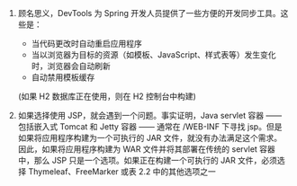 1. 顾名思义，DevTools 为 Spring 开发人员提供了一些方便的开发同步工具。这些是：

    + 当代码更改时自动重启应用程序
    + 当以浏览器为目标的资源（如模板、JavaScript、样式表等）发生变化时，浏览器会自动刷新
    + 自动禁用模板缓存

   (如果 H2 数据库正在使用，则在 H2 控制台中构建)


2. 如果选择使用 JSP，就会遇到一个问题。事实证明，Java servlet 容器 —— 包括嵌入式 Tomcat 和 Jetty 容器 —— 通常在 /WEB-INF 下寻找 jsp。但是如果将应用程序构建为一个可执行的 JAR
   文件，就没有办法满足这个需求。因此，如果将应用程序构建为 WAR 文件并将其部署在传统的 servlet 容器中，那么 JSP 只是一个选项。如果正在构建一个可执行的 JAR 文件，必须选择 Thymeleaf、FreeMarker
   或表 2.2 中的其他选项之一